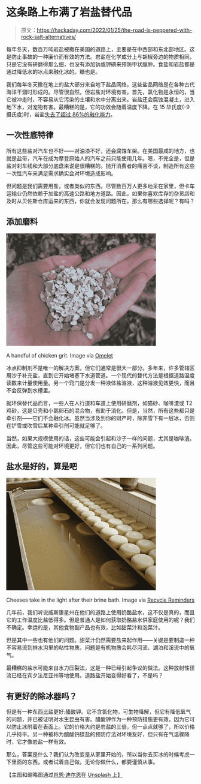 # 这条路上布满了岩盐替代品

> 原文：<https://hackaday.com/2022/01/25/the-road-is-peppered-with-rock-salt-alternatives/>

每年冬天，数百万吨岩盐被撒在美国的道路上，主要是在中西部和东北部地区。这是防止事故的一种廉价而有效的方法。岩盐在化学成分上与胡椒旁边的物质相同，只是它没有研磨得那么细，也没有添加钠或钾碘来预防甲状腺肿。食盐和岩盐都是通过降低水的冰点来融化冰的。糖也是。

我们每年冬天撒在地上的盐大部分来自地下盐晶网络，这些盐晶网络是在各种古代海洋干涸时形成的。尽管很自然，但岩盐对环境有害。首先，氯化物是永恒的，当它被冲走时，不容易从它污染的土壤和水中分离出来。岩盐还会腐蚀混凝土，进入地下水，对宠物有害。最糟糕的是，它的功效会随着温度下降。在 15 华氏度(-9 摄氏度)时，岩盐[失去了超过 86%的融化能力](https://meltsnow.com/salt-vs-temperature/)。

## 一次性底特律

所有这些盐对汽车也不好——对油漆不好，还会腐蚀车架。在美国最咸的地方，也就是盐带，汽车在成为摩登原始人的汽车之前只能使用几年。嗯，不完全是，但是盐对刹车线和大部分底盘来说是很糟糕的。抛开消费者的痛苦不谈，制造所有这些一次性汽车来满足需求确实会对环境造成影响。

但问题是我们需要用盐，或者类似的东西。尽管数百万人更多地呆在家里，但卡车运输业仍然依赖于加盐的高速公路和地方道路。因此，如果你喜欢库存的杂货店和及时从贝佐斯仓库运来的东西，你就会发现问题所在。那么有哪些选择呢？有吗？

## 添加磨料

[![chicken grit](img/5f4e4a1eb5d89d9670b68afe15d89ddb.png)](https://hackaday.com/wp-content/uploads/2022/01/chicken-grit-with-oyster-shells.jpg)

A handful of chicken grit. Image via [Omelet](https://www.omlet.com.au/guide/chickens/chicken_care/feeding/)

冰点抑制剂不是唯一的解决方案，但它们通常是很大一部分。多年来，许多管辖区用沙子补充盐，直到它开始堵塞下水道管道。一个现代的替代方法是根据道路温度读数来计量使用量。另一个窍门是分发一种液体盐溶液，这种溶液见效更快，而且不会反弹到水槽里。

就环保替代品而言，一些人在人行道和车道上使用研磨剂，如猫砂、咖啡渣或 T2 鸡砂，这是贝壳和小鹅卵石的混合物，有助于消化。但是，当然，所有这些都只是牵引剂——它们不会融化冰。虽然当涉及到你的财产时，除非雪下有一层冰，否则在铲雪或吹雪后某种牵引剂可能就足够了。

当然，如果大规模使用的话，这些可能会引起和沙子一样的问题，尤其是咖啡渣。因此，尽管这些可能对环境更好，但它们也有自己的一系列问题。

## 盐水是好的，算是吧

[![cheeses and a brine bath](img/fc02cb3c9412009dc4a065285d96b09f.png)](https://hackaday.com/wp-content/uploads/2022/01/cheese-brine.jpg)

Cheeses take in the light after their brine bath. Image via [Recycle Reminders](https://www.recyclereminders.com/blog/cheese-brine-on-your-road/)

几年前，我们听说威斯康星州在他们的道路上使用奶酪盐水，这不仅是真的，而且它的工作温度比盐低得多。但是普通人是如何获取奶酪盐水供家庭使用的呢？我们不确定。幸运的是，其他食物副产品也有效，比如甜菜汁和泡菜汁。

但是其中一些也有他们的问题。甜菜汁仍然需要盐来起作用——关键是要制造一种不容易流到排水沟里的粘性物质。问题是有机物质会耗尽河流、湖泊和溪流中的氧气。

最糟糕的盐水可能来自水力压裂法，这是一种已经引起争议的做法。这种放射性径流已经在宾夕法尼亚州等地使用。道路盐开始变得好看了，不是吗？

## 有更好的除冰器吗？

但是有一种东西比盐更好:醋酸钾。它不含氯化物，可生物降解，但它有降低氧气的问题，并已被证明对水生昆虫有害。醋酸钾作为一种预防措施更有效，因为它可以防止冰附着在表面上。它的价格大约是岩盐的三倍，但一点点就够了，所以价格几乎持平。另一种被称为醋酸钙镁盐的预防疗法对环境友好，但只有在气温骤降时，它才像岩盐一样有效。

那么，答案是什么？我们认为改变是从家里开始的，所以当你去买冰的时候考虑一下里面的东西，或者试着自己做。无论你做什么，都要谨慎从事。

【主图和缩略图通过[肖恩·迪尔恩](https://unsplash.com/@shawndearn?utm_source=unsplash&utm_medium=referral&utm_content=creditCopyText)在 [Unsplash 上】](https://unsplash.com/s/photos/winter?utm_source=unsplash&utm_medium=referral&utm_content=creditCopyText)